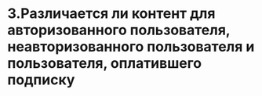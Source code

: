 # 3.Различается ли контент для авторизованного пользователя, неавторизованного пользователя и пользователя, оплатившего подписку